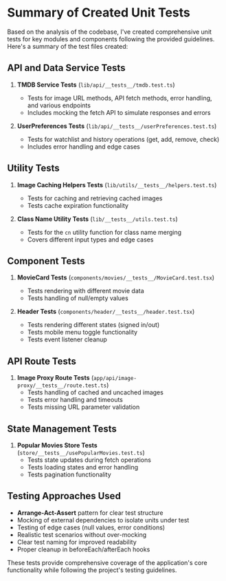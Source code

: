 # Summary of Created Unit Tests

Based on the analysis of the codebase, I've created comprehensive unit tests for key modules and components following the provided guidelines. Here's a summary of the test files created:

## API and Data Service Tests

1. **TMDB Service Tests** (`lib/api/__tests__/tmdb.test.ts`)
   - Tests for image URL methods, API fetch methods, error handling, and various endpoints
   - Includes mocking the fetch API to simulate responses and errors

2. **UserPreferences Tests** (`lib/api/__tests__/userPreferences.test.ts`)
   - Tests for watchlist and history operations (get, add, remove, check)
   - Includes error handling and edge cases


## Utility Tests

1. **Image Caching Helpers Tests** (`lib/utils/__tests__/helpers.test.ts`)
   - Tests for caching and retrieving cached images
   - Tests cache expiration functionality

2. **Class Name Utility Tests** (`lib/__tests__/utils.test.ts`)
   - Tests for the `cn` utility function for class name merging
   - Covers different input types and edge cases

## Component Tests

1. **MovieCard Tests** (`components/movies/__tests__/MovieCard.test.tsx`)
   - Tests rendering with different movie data
   - Tests handling of null/empty values

2. **Header Tests** (`components/header/__tests__/header.test.tsx`)
   - Tests rendering different states (signed in/out)
   - Tests mobile menu toggle functionality
   - Tests event listener cleanup

## API Route Tests

1. **Image Proxy Route Tests** (`app/api/image-proxy/__tests__/route.test.ts`)
   - Tests handling of cached and uncached images
   - Tests error handling and timeouts
   - Tests missing URL parameter validation

## State Management Tests

1. **Popular Movies Store Tests** (`store/__tests__/usePopularMovies.test.ts`)
   - Tests state updates during fetch operations
   - Tests loading states and error handling
   - Tests pagination functionality

## Testing Approaches Used

- **Arrange-Act-Assert** pattern for clear test structure
- Mocking of external dependencies to isolate units under test
- Testing of edge cases (null values, error conditions)
- Realistic test scenarios without over-mocking
- Clear test naming for improved readability
- Proper cleanup in beforeEach/afterEach hooks

These tests provide comprehensive coverage of the application's core functionality while following the project's testing guidelines.
